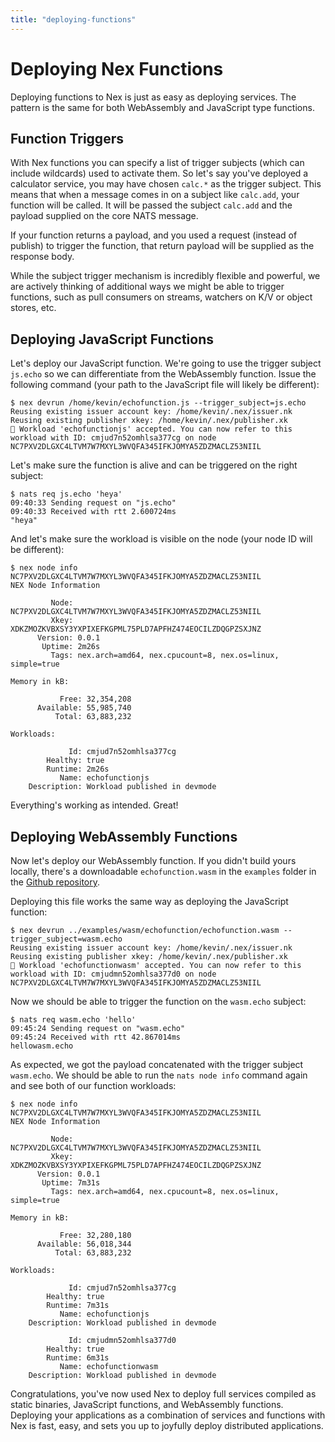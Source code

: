 ```yaml
---
title: "deploying-functions"
---
```

# Deploying Nex Functions
Deploying functions to Nex is just as easy as deploying services. The pattern is the same for both
WebAssembly and JavaScript type functions.

## Function Triggers
With Nex functions you can specify a list of trigger subjects (which can include wildcards) used to activate them. So let's say you've deployed a calculator service, you may have chosen `calc.*` as the trigger subject. This
means that when a message comes in on a subject like `calc.add`, your function will be called. It will be passed the subject `calc.add` and 
the payload supplied on the core NATS message.

If your function returns a payload, and you used a request (instead of publish) to trigger the function, that return payload will be
supplied as the response body.

While the subject trigger mechanism is incredibly flexible and powerful, we are actively thinking of additional ways we might be able
to trigger functions, such as pull consumers on streams, watchers on K/V or object stores, etc.

## Deploying JavaScript Functions
Let's deploy our JavaScript function. We're going to use the trigger subject `js.echo` so we can differentiate from the WebAssembly function. 
Issue the following command (your path to the JavaScript file will likely be different):

```
$ nex devrun /home/kevin/echofunction.js --trigger_subject=js.echo
Reusing existing issuer account key: /home/kevin/.nex/issuer.nk
Reusing existing publisher xkey: /home/kevin/.nex/publisher.xk
🚀 Workload 'echofunctionjs' accepted. You can now refer to this workload with ID: cmjud7n52omhlsa377cg on node NC7PXV2DLGXC4LTVM7W7MXYL3WVQFA345IFKJOMYA5ZDZMACLZ53NIIL
```

Let's make sure the function is alive and can be triggered on the right subject:

```
$ nats req js.echo 'heya'
09:40:33 Sending request on "js.echo"
09:40:33 Received with rtt 2.600724ms
"heya"
```

And let's make sure the workload is visible on the node (your node ID will be different):

```
$ nex node info NC7PXV2DLGXC4LTVM7W7MXYL3WVQFA345IFKJOMYA5ZDZMACLZ53NIIL
NEX Node Information

         Node: NC7PXV2DLGXC4LTVM7W7MXYL3WVQFA345IFKJOMYA5ZDZMACLZ53NIIL
         Xkey: XDKZMOZKVBXSY3YXPIXEFKGPML75PLD7APFHZ474EOCILZDQGPZSXJNZ
      Version: 0.0.1
       Uptime: 2m26s
         Tags: nex.arch=amd64, nex.cpucount=8, nex.os=linux, simple=true

Memory in kB:

           Free: 32,354,208
      Available: 55,985,740
          Total: 63,883,232

Workloads:

             Id: cmjud7n52omhlsa377cg
        Healthy: true
        Runtime: 2m26s
           Name: echofunctionjs
    Description: Workload published in devmode
```
Everything's working as intended. Great!

## Deploying WebAssembly Functions
Now let's deploy our WebAssembly function. If you didn't build yours locally, there's a downloadable `echofunction.wasm` in the `examples` folder 
in the [Github repository](https://github.com/synadia-io/nex/tree/main/examples/wasm/echofunction).

Deploying this file works the same way as deploying the JavaScript function:

```
$ nex devrun ../examples/wasm/echofunction/echofunction.wasm --trigger_subject=wasm.echo
Reusing existing issuer account key: /home/kevin/.nex/issuer.nk
Reusing existing publisher xkey: /home/kevin/.nex/publisher.xk
🚀 Workload 'echofunctionwasm' accepted. You can now refer to this workload with ID: cmjudmn52omhlsa377d0 on node NC7PXV2DLGXC4LTVM7W7MXYL3WVQFA345IFKJOMYA5ZDZMACLZ53NIIL
```

Now we should be able to trigger the function on the `wasm.echo` subject:

```
$ nats req wasm.echo 'hello'
09:45:24 Sending request on "wasm.echo"
09:45:24 Received with rtt 42.867014ms
hellowasm.echo
```

As expected, we got the payload concatenated with the trigger subject `wasm.echo`. We should be able to run the `nats node info` command again and see
both of our function workloads:

```
$ nex node info NC7PXV2DLGXC4LTVM7W7MXYL3WVQFA345IFKJOMYA5ZDZMACLZ53NIIL
NEX Node Information

         Node: NC7PXV2DLGXC4LTVM7W7MXYL3WVQFA345IFKJOMYA5ZDZMACLZ53NIIL
         Xkey: XDKZMOZKVBXSY3YXPIXEFKGPML75PLD7APFHZ474EOCILZDQGPZSXJNZ
      Version: 0.0.1
       Uptime: 7m31s
         Tags: nex.arch=amd64, nex.cpucount=8, nex.os=linux, simple=true

Memory in kB:

           Free: 32,280,180
      Available: 56,018,344
          Total: 63,883,232

Workloads:

             Id: cmjud7n52omhlsa377cg
        Healthy: true
        Runtime: 7m31s
           Name: echofunctionjs
    Description: Workload published in devmode
  
             Id: cmjudmn52omhlsa377d0
        Healthy: true
        Runtime: 6m31s
           Name: echofunctionwasm
    Description: Workload published in devmode
```
Congratulations, you've now used Nex to deploy full services compiled as static binaries, JavaScript functions, and WebAssembly functions. Deploying your applications as 
a combination of services and functions with Nex is fast, easy, and sets you up to joyfully deploy distributed applications.
